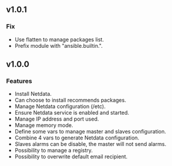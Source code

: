 ## v1.0.1

### Fix
* Use flatten to manage packages list.
* Prefix module with "ansible.builtin.".

## v1.0.0

### Features
* Install Netdata.
* Can choose to install recommends packages.
* Manage Netdata configuration (/etc).
* Ensure Netdata service is enabled and started.
* Manage IP address and port used.
* Manage memory mode.
* Define some vars to manage master and slaves configuration.
* Combine 4 vars to generate Netdata configuration.
* Slaves alarms can be disable, the master will not send alarms.
* Possibility to manage a registry.
* Possibility to overwrite default email recipient.
